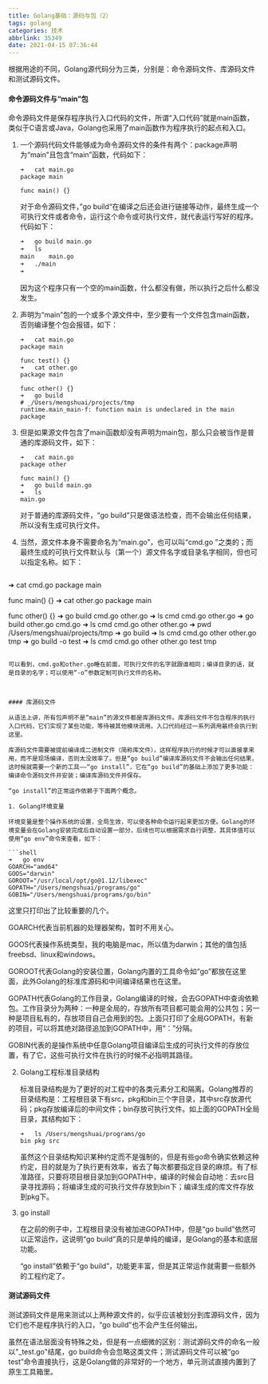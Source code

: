 ```yaml
---
title: Golang基础：源码与包（2）
tags: golang
categories: 技术
abbrlink: 35349
date: 2021-04-15 07:36:44
---
```


根据用途的不同，Golang源代码分为三类，分别是：命令源码文件、库源码文件和测试源码文件。

#### 命令源码文件与“main”包

命令源码文件是保存程序执行入口代码的文件，所谓“入口代码”就是main函数，类似于C语言或Java，Golang也采用了main函数作为程序执行的起点和入口。

1. 一个源码代码文件能够成为命令源码文件的条件有两个：package声明为“main”且包含“main”函数，代码如下：

   ```shell
   ➜   cat main.go 
   package main
   
   func main() {}
   ```

   对于命令源码文件，”go build“在编译之后还会进行链接等动作，最终生成一个可执行文件或者命令，运行这个命令或可执行文件，就代表运行写好的程序。代码如下：

   ```sh
   ➜   go build main.go 
   ➜   ls
   main    main.go
   ➜   ./main 
   ➜   
   ```

   因为这个程序只有一个空的main函数，什么都没有做，所以执行之后什么都没发生。

   <!-- more -->

2. 声明为“main”包的一个或多个源文件中，至少要有一个文件包含main函数，否则编译整个包会报错，如下：

   ```shell
   ➜   cat main.go 
   package main
   
   func test() {}
   ➜   cat other.go 
   package main
   
   func other() {}
   ➜   go build
   # _/Users/mengshuai/projects/tmp
   runtime.main_main·f: function main is undeclared in the main package
   ```

3. 但是如果源文件包含了main函数却没有声明为main包，那么只会被当作是普通的库源码文件，如下：

   ```shell
   ➜   cat main.go 
   package other
   
   func main() {}
   ➜   go build main.go
   ➜   ls
   main.go
   ```

   对于普通的库源码文件，“go build”只是做语法检查，而不会输出任何结果，所以没有生成可执行文件。

4. 当然，源文件本身不需要命名为“main.go”，也可以叫“cmd.go ”之类的；而最终生成的可执行文件默认与（第一个）源文件名字或目录名字相同，但也可以指定名称。如下：

   ```shell
➜   cat cmd.go 
   package main
   
   func main() {}
   ➜   cat other.go 
   package main
   
   func other() {}
   ➜   go build cmd.go other.go 
   ➜   ls
   cmd      cmd.go   other.go
   ➜   go build other.go cmd.go 
   ➜   ls
   cmd      cmd.go   other    other.go
   ➜   pwd
   /Users/mengshuai/projects/tmp
   ➜   go build
   ➜   ls
   cmd      cmd.go   other    other.go  tmp
   ➜   go build -o test
   ➜   ls
   cmd      cmd.go   other    other.go test  tmp
   ```
   
   可以看到，cmd.go和other.go睡在前面，可执行文件的名字就跟谁相同；编译目录的话，就是目录的名字；可以使用“-o”参数定制可执行文件的名称。



#### 库源码文件

从语法上讲，所有包声明不是“main”的源文件都是库源码文件。库源码文件不包含程序的执行入口代码，它们实现了某些功能，等待被其他模块调用。入口代码经过一系列调用最终会执行到这里。

库源码文件需要被提前编译成二进制文件（简称库文件），这样程序执行的时候才可以直接拿来用，而不是现场编译，否则太没效率了。但是“go build”编译库源码文件不会输出任何结果，这时候就需要一个新的工具——“go install”，它在“go build”的基础上添加了更多功能：编译命令源码文件并安装；编译库源码文件并保存。

“go install”的正常运作依赖于下面两个概念。

1. Golang环境变量

   环境变量是整个操作系统的设置，全局生效，可以使各种命令运行起来更加方便。Golang的环境变量会在Golang安装完成后自动设置一部分，后续也可以根据需求自行调整，其具体值可以使用“go env”命令来查看，如下：

   ```shell
   ➜   go env
   GOARCH="amd64"
   GOOS="darwin"
   GOROOT="/usr/local/opt/go@1.12/libexec"
   GOPATH="/Users/mengshuai/programs/go"
   GOBIN="/Users/mengshuai/programs/go/bin"
   ```

   这里只打印出了比较重要的几个。

   GOARCH代表当前机器的处理器架构，暂时不用关心。

   GOOS代表操作系统类型，我的电脑是mac，所以值为darwin；其他的值包括freebsd、linux和windows。

   GOROOT代表Golang的安装位置，Golang内置的工具命令如“go”都放在这里面，此外Golang的标准库源码和中间编译结果也在这里。

   GOPATH代表Golang的工作目录，Golang编译的时候，会去GOPATH中查询依赖包。工作目录分为两种：一种是全局的，存放所有项目都可能会用的公共包；另一种是项目私有的，存放项目自己会用到的包。上面只打印了全局GOPATH，有新的项目，可以将其绝对路径追加到GOPATH中，用“：”分隔。

   GOBIN代表的是操作系统中任意Golang项目编译后生成的可执行文件的存放位置，有了它，这些可执行文件在执行的时候不必指明其路径。

2. Golang工程标准目录结构

   标准目录结构是为了更好的对工程中的各类元素分工和隔离。Golang推荐的目录结构是：工程根目录下有src，pkg和bin三个字目录，其中src存放源代码；pkg存放编译后的中间文件；bin存放可执行文件。如上面的GOPATH全局目录，其结构如下：

   ```shell
   ➜   ls /Users/mengshuai/programs/go
   bin pkg src
   ```

   虽然这个目录结构知识某种约定而不是强制的，但是有些go命令确实依赖这种约定，目的就是为了执行更有效率，省去了每次都要指定目录的麻烦。有了标准路径，只要将项目根目录加到GOPATH中，编译的时候会自动地：去src目录寻找源码；将编译生成的可执行文件存放到bin下；编译生成的库文件存放到pkg下。

3. go install

   在之前的例子中，工程根目录没有被加进GOPATH中，但是“go build”依然可以正常运作，这说明“go build”真的只是单纯的编译，是Golang的基本和底层功能。
   
   “go install”依赖于“go build”，功能更丰富，但是其正常运作就需要一些额外的工程约定了。

#### 测试源码文件

测试源码文件是用来测试以上两种源文件的，似乎应该被划分到库源码文件，因为它们也不是程序执行的入口，“go build”也不会产生任何输出。

虽然在语法层面没有特殊之处，但是有一点细微的区别：测试源码文件的命名一般以"_test.go"结尾，go build命令会忽略这类文件；测试源码文件可以被“go test”命令直接执行，这是Golang做的非常好的一个地方，单元测试直接内置到了原生工具箱里。

